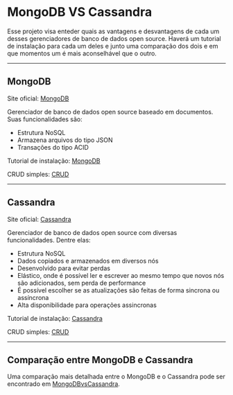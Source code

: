 # MongoDB VS Cassandra

Esse projeto visa enteder quais as vantagens e desvantagens de cada um desses gerenciadores de banco de dados open source. Haverá um tutorial de instalação para cada um deles e junto uma comparação dos dois e em que momentos um é mais aconselhável que o outro.

---
## MongoDB

Site oficial: [MongoDB](https://www.mongodb.com/)

Gerenciador de banco de dados open source baseado em documentos. Suas funcionalidades são:

- Estrutura NoSQL
- Armazena arquivos do tipo JSON
- Transações do tipo ACID

Tutorial de instalação: [MongoDB](https://github.com/decoejz/cassandra-mongodb/blob/master/mongodb.md)

CRUD simples: [CRUD](https://github.com/decoejz/cassandra-mongodb/blob/master/CRUD_mongodb.md)

---
## Cassandra

Site oficial: [Cassandra](http://cassandra.apache.org/)

Gerenciador de banco de dados open source com diversas funcionalidades. Dentre elas:

- Estrutura NoSQL
- Dados copiados e armazenados em diversos nós
- Desenvolvido para evitar perdas
- Elástico, onde é possível ler e escrever ao mesmo tempo que novos nós são adicionados, sem perda de performance
- É possível escolher se as atualizações são feitas de forma sincrona ou assíncrona
- Alta disponibilidade para operações assincronas

Tutorial de instalação: [Cassandra](https://github.com/decoejz/cassandra-mongodb/blob/master/cassandra.md)

CRUD simples: [CRUD](https://github.com/decoejz/cassandra-mongodb/blob/master/CRUD_cassandra.md)

---
## Comparação entre MongoDB e Cassandra

Uma comparação mais detalhada entre o MongoDB e o Cassandra pode ser encontrado em [MongoDBvsCassandra](https://github.com/decoejz/cassandra-mongodb/blob/master/MongoDBvsCassandra.md).
